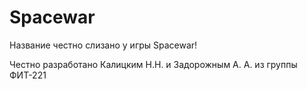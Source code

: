 # Spacewar
Название честно слизано у игры Spacewar!

Честно разработано Калицким Н.Н. и Задорожным А. А. из группы ФИТ-221
